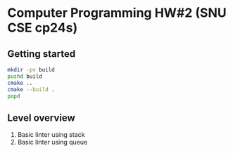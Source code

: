 # Computer Programming HW#2 (SNU CSE cp24s)

## Getting started

```bash
mkdir -pv build
pushd build
cmake ..
cmake --build .
popd
```

## Level overview

1. Basic linter using stack
2. Basic linter using queue
